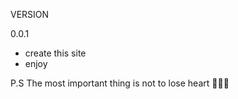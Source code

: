 VERSION

0.0.1 
* create this site 
* enjoy 

P.S 
The most important thing is not to lose heart 💙💙💙